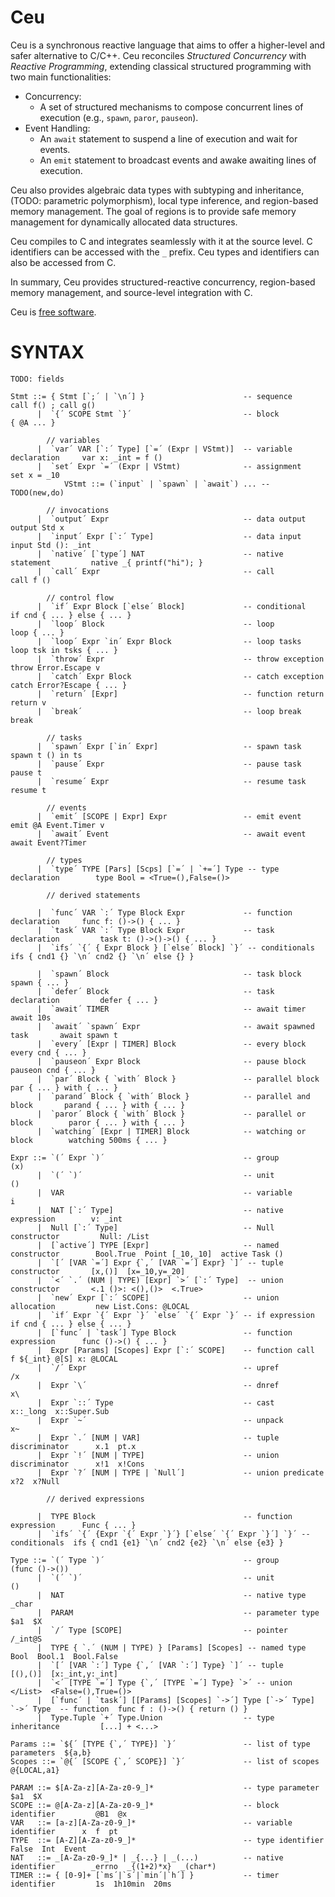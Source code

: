# Ceu

Ceu is a synchronous reactive language that aims to offer a higher-level and
safer alternative to C/C++.
Ceu reconciles *Structured Concurrency* with *Reactive Programming*, extending
classical structured programming with two main functionalities:

- Concurrency:
    - A set of structured mechanisms to compose concurrent lines of execution
      (e.g., `spawn`, `paror`, `pauseon`).
- Event Handling:
    - An `await` statement to suspend a line of execution and wait for events.
    - An `emit`  statement to broadcast events and awake awaiting lines of
      execution.

Ceu also provides algebraic data types with subtyping and inheritance,
(TODO: parametric polymorphism), local type inference, and region-based memory
management.
The goal of regions is to provide safe memory management for dynamically
allocated data structures.

Ceu compiles to C and integrates seamlessly with it at the source level.
C identifiers can be accessed with the `_` prefix.
Ceu types and identifiers can also be accessed from C.

In summary, Ceu provides structured-reactive concurrency, region-based memory
management, and source-level integration with C.

Ceu is [free software](LICENSE.md).

<!--
# INSTALL & RUN

```
$ sudo make install
$ vi x.ceu   # output std ()
$ ceu x.ceu
()
$
```

# MANUAL

# 1. STATEMENTS

## Block

A block delimits the scope of variables between curly braces:

```
{
    var x: ()
    ... x ...       -- `x` is visible here
}
... x ...           -- `x` is not visible here
```

A block may contain an uppercase label to identify its memory region:

```
{ @MYBLOCK          -- `@MYBLOCK` can be referenced in allocations
    ...
}
```

The label `@GLOBAL` corresponds to the outermost block of the program.
The label `@LOCAL`  corresponds to the current block.

## Variable Declaration

A variable declaration introduces an identifier of the given type in the
current block:

```
var x: ()           -- `x` is of unit type `()`
var y: _int         -- `y` is a native `int`
var z: [_int,_int]  -- `z` is a tuple of ints
```

## Assignment

An assignment changes the value of a variable, native identifier, tuple or
union discriminator, or pointer dereference:

```
set x     = ()      -- sets `x` to the unit value `()`
set _n    = _1      -- sets native `_n` to hold native `_1`
set tup.1 = n       -- changes the tuple index value
set ptr\  = v       -- dereferences pointer `ptr` and assigns `v`
```

The value to be assigned can be an `input` statement or any expression.

## Call

The `call` statement invoke the respective expression:

```
call f _0           -- calls `f` passing `_0`
```

## Input & Output

Input and output statements communicate with external I/O devices.
They receive a device to communicate, and an argument to pass to the device:

```
output std [_0,_0]                  -- outputs "[0,0]" to stdio
var x: _int = input std (): _int    -- reads an `_int` from stdio
```

An `input` can be used in assignments and evaluates to the required explicit
type.

The special device `std` works for the standard input & output device and
accepts any value as argument.

`TODO: input std should only accept :_(char*)`
`TODO: custom devices`

*C* declarations for the I/O devices must prefix their identifiers with
`input_` or `output_`:

```
void output_xxx: (XXX v) {
    ...
}
```

## Sequence

A sequence of statements separated by blanks or semicolons `;` execute one
after the other:

```
var x: _int                 -- first declares `x`
set x = input std (): _int  -- then assigns `_int` input to `x`
output std x                -- finally outputs `x`
```

## Conditional

An `if` tests an `_int` value and executes one of the *true* or *false*
branches depending on the result:

```
if x {
    -- true branch
    call f ()       -- calls `f` if `x` is nonzero
} else {
    -- false branch
    call g ()       -- calls `g` otherwise
}
```

## Repetition

A `loop` executes a block of statements indefinitely until it reaches a `break`
statement:

```
loop {
    ...             -- repeats this command indefinitely
    if ... {        -- until this condition is met
        break       -- escapes the loop
    }
}
```

## Native

A native statement executes a block of code in the host language *C*:

```
native _{
    printf("Hello World!");
}
```

## Function

A function declaration abstracts a block of statements that can be invoked with
arguments.
The argument can be accessed through the identifier `arg`.
The result can be assigned to the identifier `ret`.
The `return` statement exits a function::

```
set f = func () -> () {
    set ret = arg   -- assigns arg to the result
    return          -- exits function
}
```

Function declarations are further documented as expressions, since they  are
actually `func` expressions assigned to variables.

# 2. TYPES

## Unit

The unit type `()` represents absence of information and has only the single
unit value `()`.

## Native

A native type holds external values from *C*, i.e., values which `Ce` does
not create or manipulate directly.
A native type identifier always starts with an underscore `_`:

```
_char     _int    _{FILE*}
```

## Pointer

A pointer type holds a pointer to another value and can be applied to
any other type with the prefix slash `/`.
A pointer must also specify the block in which its pointed data is held:

```
/_int @LOCAL        -- a pointer to an `_int` held in then current block
/[_int,()] @S       -- a pointer to a tuple held in block `@S`
```

## Tuple

A tuple type holds a value for each of its subtypes.
A tuple type identifier is a comma-separated list of types enclosed with
brackets `[` and `]`:

```
[(),(),())          -- a triple of unit types
[(),[_int,()]]      -- a pair containing another pair
```

## Union

A union type holds a value of one of its subtypes.
A tuple type identifier is a comma-separated list of types enclosed with
angle brackets `<` and `>`:

```
<(),(),()>          -- a union of three unit types
<(),[_int,()]>      -- a union of unit and a pair
```

### Recursive Union Pointer

A recursive union is a pointer with a caret subtype pointing upwards:

```
/<[_int, /^@S]>@S   -- a linked list of `_int` held at block `@S`
```

The pointer caret `/^` indicates recursion and refers to the enclosing
recursive union type.
Multiple `n` carets, e.g. `/^^`, refer to the `n` outer enclosing recursive
union pointer type.

The pointer caret can be expanded resulting in equivalent types:

```
/<[_int, /^@S]>@S               -- a linked list of `_int`
/<[_int, /<[_int,/^@S]>@S>@S    -- a linked list of `_int` expanded
```

## Function

`TODO: closure, blocks scopes`
!--
    - closures cannot modify original up (it is a stack variable that gets lost)
->

A function type holds a function value and is composed of the prefix `func`
and input and output types separated by an arrow `->`:

```
func () -> _int          -- input is unit and output is `_int`
func [_int,_int] -> ()   -- input is a pair of `_int` and output is unit
```

# 3. EXPRESSIONS

## Unit

The unit value is the single value of the unit type:

```
()
```

## Variable

A variable holds a value of its type:

```
var x: _int
set x = _10         -- variable `x` holds native `_10`
output std x
```

## Native

A native expression holds a value from *C*.
The expression must specify its type with a colon `:` sufix:

```
_(2+2): _int            -- _(2+2) has type _int
_{f(x,y)}: _(char*)     -- f returns a C string
```

Symbols defined in `Ce` can also be accessed inside native expressions:

```
var x: _int
set x = _10
output std _(x + 10)    -- outputs 20
```

## Pointer Upref & Dnref

A pointer points to a variable holding a value.
An *upref* (*up reference* or *reference*) acquires a pointer to a variable
with the prefix slash `/`.
A *dnref* (*down reference* or *dereference*) recovers a pointed value
given a pointer with the sufix backslash `\`:

```
var x: _int
var y: /_int@LOCAL
set y = /x          -- acquires a pointer to `x`
output std y\       -- recovers the value of `x`
```

## Tuple: Constructor and Discriminator

### Constructor

A tuple holds a fixed number of values:

```
[(),_10]            -- a pair with `()` and native `_10`
[x,(),y]            -- a triple
```

### Discriminator

A tuple discriminator suffixes a tuple with a dot `.` and an numeric
index to evaluate the value at the given position:

```
var tup: [(),_int]
set tup = [(),_10]
output std tup.2    -- outputs `10`
```

## Union: Constructor, Allocation, Discriminator & Predicate

### Constructor

A union constructor creates a value of a union type given a subcase index,
an argument, followed by a colon `:` with the explicit complete union type:

```
<.1 ()>: <(),()>                -- subcase `.1` of `<(),()>` holds unit
<.2 [_10,_0]: <(),[_int,_int]>  -- subcase `.2` holds a tuple
```

### Null Pointer Constructor

A recursive union always includes a null pointer constructor `<.0>` that
represents data termination.
The null constructor must also include a colon sufix `:` with the explicit
complete union type: 

```
var x: /<[_int,/^@S]>@S         -- a linked list of `_int`
set x = <.0>: /<[_int,/^@S]>@S  -- an empty linked list
```

### Allocation

A recursive union constructor uses the `new` operation for dynamic allocation.
It returns a pointer of the type as result of the allocation.
It receives a constructor of the plain type sufixed by a colon `:` with the
block to allocate the data:

```
var z: /</^@S>@S
set z = <.0>: /</^@S>@S             -- null

var x: /</^@S>@S
set x = new (<.1 z>:</^@S>): @S     -- () -> null, allocated in block `@S`
```

### Discriminator

A union discriminator suffixes a union with an exclamation `!` and a
numeric index to access the value as one of its subcases:

```
var x: <(),_int>
... x!1                     -- yields ()

var y: /<[_int,/^@S]>@S
... x\!1.1                  -- yields an `_int`
... x\!1.2\!0               -- yields ()
```

If the discriminated subcase does not match the actual value, the attempted
access raises a runtime error.

### Predicate

A union predicate suffixes a union with a question `?` and a
numeric index to check if the value is of the given subcase:

```
var x: <(),_int>
... x?1                     -- checks if `x` is subcase `1`

var y: /<[_int,/^@S]>@S
... x\?1                    -- checks if list is not empty
```

The result of a predicate is an `_int` value (`_1` if success, `_0` otherwise)
to be compatible with conditional statements.

## Call

A call invokes a function with the given argument:

```
call f ()               -- f   receives unit     ()
call (id) x             -- id  receives variable x
call add [x,y]          -- add receives tuple    [x,y]
```

Calls may also specify blocks for pointer input and output:

```
call f @[@S] ptr: @LOCAL    -- calls `f` passing `ptr` at `@S` and return at `@LOCAL`
```

Pointer inputs go in between brackets `@[` and `]` before the argument.
Pointer output goes after a colon `:` suffix after the argument.

Calls are further documented with functions.

## Function

`TODO`

# 4. LEXICAL RULES

## Comment

A comment starts with a double hyphen `--` and ignores everything
until the end of the line:

```
-- this is a single line comment
```

## Keywords and Symbols

The following keywords are reserved:

```
    break       -- escape loop statement
    call        -- function invocation
    else        -- conditional statement
    func        -- function type
    if          -- conditional statement
    input       -- input invocation
    loop        -- loop statement
    native      -- native statement
    new         -- allocation operation
    output      -- output invocation
    return      -- function return
    set         -- assignment statement
    var         -- variable declaration
```

The following symbols are valid:

```
    {   }       -- block delimeter, block labels
    (   )       -- unit type, unit value, group type & expression
    [   ]       -- tuple delimiter
    <   >       -- union delimiter
    ;           -- sequence separator
    :           -- type and block specification
    ->          -- function type signature
    =           -- variable assignment
    /           -- pointer type, upref operation
    \           -- dnref operation
    ,           -- tuple & union separator
    .           -- tuple discriminator, union constructor
    !           -- union discriminator
    ?           -- union predicate
    ^           -- recursive union
    @           -- block labels
```

## Variable Identifier

A variable identifier starts with a lowercase letter and might contain letters,
digits, and underscores:

```
i    myCounter    x_10          -- variable identifiers
```

## Block Label

A constant block label starts with at `@` and contains only uppercase letters.
A parameter block label starts with at `@` and contains only lowercase letters
with an option numeric suffix:

```
@GLOBAL    @MYBLOCK    @a    @a1
```

## Number

A number is a sequence of digits:

```
0    20
```

Numbers are used in tuple & union discriminators.

## Native Token

A native token starts with an underscore `_` and might contain letters,
digits, and underscores:

```
_char    _printf    _100        -- native identifiers
```

A native token may also be enclosed with curly braces `{` and `}` or
parenthesis `(` and `)`.
In this case, a native token can contain any other characters:

```
_(1 + 1)     _{2 * (1+1)}
```
-->

# SYNTAX

`TODO: fields`

```
Stmt ::= { Stmt [`;´ | `\n´] }                      -- sequence                 call f() ; call g()
      |  `{´ SCOPE Stmt `}´                         -- block                    { @A ... }

        // variables
      |  `var´ VAR [`:´ Type] [`=´ (Expr | VStmt)]  -- variable declaration     var x: _int = f ()
      |  `set´ Expr `=´ (Expr | VStmt)              -- assignment               set x = _10
            VStmt ::= (`input` | `spawn` | `await`) ... -- TODO(new,do)

        // invocations
      |  `output´ Expr                              -- data output              output Std x
      |  `input´ Expr [`:´ Type]                    -- data input               input Std (): _int
      |  `native´ [`type´] NAT                      -- native statement         native _{ printf("hi"); }
      |  `call´ Expr                                -- call                     call f ()

        // control flow
      |  `if´ Expr Block [`else´ Block]             -- conditional              if cnd { ... } else { ... }
      |  `loop´ Block                               -- loop                     loop { ... }
      |  `loop´ Expr `in´ Expr Block                -- loop tasks               loop tsk in tsks { ... }
      |  `throw´ Expr                               -- throw exception          throw Error.Escape v
      |  `catch´ Expr Block                         -- catch exception          catch Error?Escape { ... }
      |  `return´ [Expr]                            -- function return          return v
      |  `break´                                    -- loop break               break

        // tasks
      |  `spawn´ Expr [`in´ Expr]                   -- spawn task               spawn t () in ts
      |  `pause´ Expr                               -- pause task               pause t
      |  `resume´ Expr                              -- resume task              resume t

        // events
      |  `emit´ [SCOPE | Expr] Expr                 -- emit event               emit @A Event.Timer v
      |  `await´ Event                              -- await event              await Event?Timer

        // types
      |  `type´ TYPE [Pars] [Scps] [`=´ | `+=´] Type -- type declaration        type Bool = <True=(),False=()>

        // derived statements

      |  `func´ VAR `:´ Type Block Expr             -- function declaration     func f: ()->() { ... }
      |  `task´ VAR `:´ Type Block Expr             -- task declaration         task t: ()->()->() { ... }
      |  `ifs´ `{´ { Expr Block } [`else´ Block] `}´ -- conditionals            ifs { cnd1 {} `\n´ cnd2 {} `\n´ else {} }

      |  `spawn´ Block                              -- task block               spawn { ... }
      |  `defer´ Block                              -- task declaration         defer { ... }
      |  `await´ TIMER                              -- await timer              await 10s
      |  `await´ `spawn´ Expr                       -- await spawned task       await spawn t
      |  `every´ [Expr | TIMER] Block               -- every block              every cnd { ... }
      |  `pauseon´ Expr Block                       -- pause block              pauseon cnd { ... }
      |  `par´ Block { `with´ Block }               -- parallel block           par { ... } with { ... }
      |  `parand´ Block { `with´ Block }            -- parallel and block       parand { ... } with { ... }
      |  `paror´ Block { `with´ Block }             -- parallel or block        paror { ... } with { ... }
      |  `watching´ [Expr | TIMER] Block            -- watching or block        watching 500ms { ... }

Expr ::= `(´ Expr `)´                               -- group                    (x)
      |  `(´ `)´                                    -- unit                     ()
      |  VAR                                        -- variable                 i
      |  NAT [`:´ Type]                             -- native expression        v: _int
      |  Null [`:´ Type]                            -- Null constructor         Null: /List
      |  [`active´] TYPE [Expr]                     -- named constructor        Bool.True  Point [_10,_10]  active Task ()
      |  `[´ [VAR `=´] Expr {`,´ [VAR `=´] Expr} `]´ -- tuple constructor       [x,()]  [x=_10,y=_20]
      |  `<´ `.´ (NUM | TYPE) [Expr] `>´ [`:´ Type]  -- union constructor       <.1 ()>: <(),()>  <.True>
      |  `new´ Expr [`:´ SCOPE]                     -- union allocation         new List.Cons: @LOCAL
      |  `if´ Expr `{´ Expr `}´ `else´ `{´ Expr `}´ -- if expression            if cnd { ... } else { ... }
      |  [`func´ | `task´] Type Block               -- function expression      func ()->() { ... }
      |  Expr [Params] [Scopes] Expr [`:´ SCOPE]    -- function call            f ${_int} @[S] x: @LOCAL
      |  `/´ Expr                                   -- upref                    /x
      |  Expr `\´                                   -- dnref                    x\
      |  Expr `::´ Type                             -- cast                     x::_long  x::Super.Sub
      |  Expr `~´                                   -- unpack                   x~
      |  Expr `.´ [NUM | VAR]                       -- tuple discriminator      x.1  pt.x
      |  Expr `!´ [NUM | TYPE]                      -- union discriminator      x!1  x!Cons
      |  Expr `?´ [NUM | TYPE | `Null´]             -- union predicate          x?2  x?Null

        // derived expressions

      |  TYPE Block                                 -- function expression      Func { ... }
      |  `ifs´ `{´ {Expr `{´ Expr `}´} [`else´ `{´ Expr `}´] `}´ -- conditionals  ifs { cnd1 {e1} `\n´ cnd2 {e2} `\n´ else {e3} }

Type ::= `(´ Type `)´                               -- group                    (func ()->())
      |  `(´ `)´                                    -- unit                     ()
      |  NAT                                        -- native type              _char
      |  PARAM                                      -- parameter type           $a1  $X
      |  `/´ Type [SCOPE]                           -- pointer                  /_int@S
      |  TYPE { `.´ (NUM | TYPE) } [Params] [Scopes] -- named type              Bool  Bool.1  Bool.False
      |  `[´ [VAR `:´] Type {`,´ [VAR `:´] Type} `]´ -- tuple                   [(),()]  [x:_int,y:_int]
      |  `<´ [TYPE `=´] Type {`,´ [TYPE `=´] Type} `>´ -- union                 </List>  <False=(),True=()>
      |  [`func´ | `task´] [[Params] [Scopes] `->´] Type [`->´ Type] `->´ Type  -- function  func f : ()->() { return () }
      |  Type.Tuple `+´ Type.Union                  -- type inheritance         [...] + <...>

Params ::= `${´ [TYPE {`,´ TYPE}] `}´               -- list of type parameters  ${a,b}
Scopes ::= `@{´ [SCOPE {`,´ SCOPE}] `}´             -- list of scopes           @{LOCAL,a1}

PARAM ::= $[A-Za-z][A-Za-z0-9_]*                    -- type parameter           $a1  $X
SCOPE ::= @[A-Za-z][A-Za-z0-9_]*                    -- block identifier         @B1  @x
VAR   ::= [a-z][A-Za-z0-9_]*                        -- variable identifier      x  f  pt
TYPE  ::= [A-Z][A-Za-z0-9_]*                        -- type identifier          False  Int  Event
NAT   ::= _[A-Za-z0-9_]* | _{...} | _(...)          -- native identifier        _errno  _{(1+2)*x}  _(char*)
TIMER ::= { [0-9]+ [`ms´|`s´|`min´|`h´] }           -- timer identifier         1s  1h10min  20ms
```
